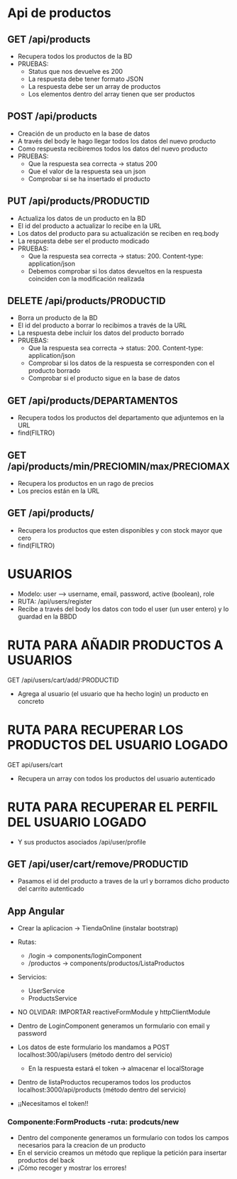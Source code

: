 # Api de productos

## GET /api/products

- Recupera todos los productos de la BD
- PRUEBAS:
  - Status que nos devuelve es 200
  - La respuesta debe tener formato JSON
  - La respuesta debe ser un array de productos
  - Los elementos dentro del array tienen que ser productos

## POST /api/products

- Creación de un producto en la base de datos
- A través del body le hago llegar todos los datos del nuevo producto
- Como respuesta recibiremos todos los datos del nuevo producto
- PRUEBAS:
  - Que la respuesta sea correcta -> status 200
  - Que el valor de la respuesta sea un json
  - Comprobar si se ha insertado el producto

## PUT /api/products/PRODUCTID

- Actualiza los datos de un producto en la BD 
- El id del producto a actualizar lo recibe en la URL
- Los datos del producto para su actualización se reciben en req.body
- La respuesta debe ser el producto modicado
- PRUEBAS:
  - Que la respuesta sea correcta -> status: 200.   Content-type: application/json 
  - Debemos comprobar si los datos devueltos en la respuesta coinciden con la modificación realizada

## DELETE /api/products/PRODUCTID

- Borra un producto de la BD
- El id del producto a borrar lo recibimos a través de la URL
- La respuesta debe incluir los datos del producto borrado
- PRUEBAS:
  - Que la respuesta sea correcta -> status: 200.   Content-type: application/json 
  - Comprobar si los datos de la respuesta se corresponden con el producto borrado
  - Comprobar si el producto sigue en la base de datos 

## GET /api/products/DEPARTAMENTOS
  - Recupera todos los productos del departamento que adjuntemos en la URL
  - find(FILTRO)

## GET /api/products/min/PRECIOMIN/max/PRECIOMAX
- Recupera los productos en un rago de precios
- Los precios están en la URL

## GET /api/products/
- Recupera los productos que esten disponibles y con stock mayor que cero
- find(FILTRO)

# USUARIOS

- Modelo: user --> username, email, password, active (boolean), role
- RUTA:
/api/users/register
- Recibe a través del body los datos con todo el user (un user entero) y lo guardad en la BBDD

# RUTA PARA AÑADIR PRODUCTOS A USUARIOS

GET /api/users/cart/add/:PRODUCTID
  - Agrega al usuario (el usuario que ha hecho login) un producto en concreto

# RUTA PARA RECUPERAR LOS PRODUCTOS DEL USUARIO LOGADO

GET api/users/cart
- Recupera un array con todos los productos del usuario autenticado

# RUTA PARA RECUPERAR EL PERFIL DEL USUARIO LOGADO
- Y sus productos asociados
/api/user/profile

## GET /api/user/cart/remove/PRODUCTID
- Pasamos el id del producto a traves de la url y borramos dicho producto del carrito autenticado


## App Angular

- Crear la aplicacion -> TiendaOnline (instalar bootstrap)
- Rutas:
  - /login -> components/loginComponent
  - /productos -> components/productos/ListaProductos

- Servicios: 
  - UserService
  - ProductsService
- NO OLVIDAR: IMPORTAR reactiveFormModule y httpClientModule
- Dentro de LoginComponent generamos un formulario con email y password
- Los datos de este formulario los mandamos a POST localhost:300/api/users (método dentro del servicio)
  - En la respuesta estará el token -> almacenar el localStorage
- Dentro de listaProductos recuperamos todos los productos localhost:3000/api/products (método dentro del servicio)
- ¡¡Necesitamos el token!!

### Componente:FormProducts -ruta: prodcuts/new
- Dentro del componente generamos un formulario con todos los campos necesarios para la creacion de un producto
- En el servicio creamos un método que replique la petición para insertar productos del back
- ¡Cómo recoger y mostrar los errores!




